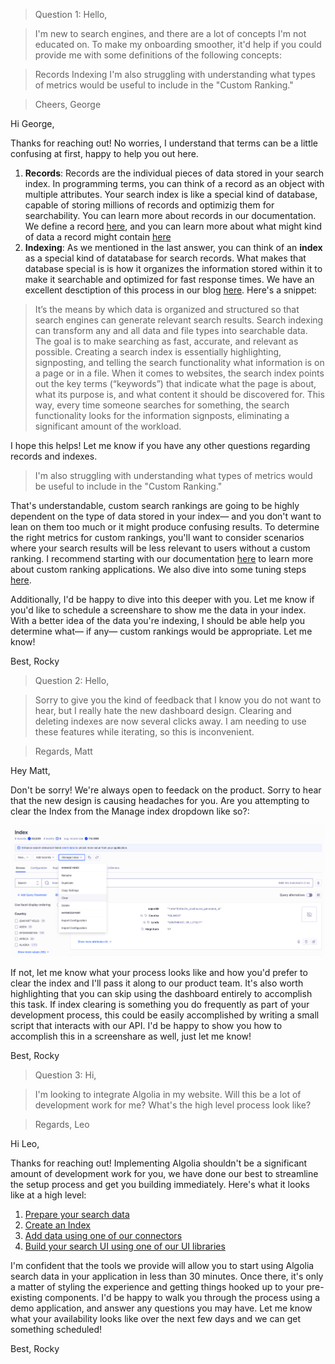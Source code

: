 > Question 1: Hello,

> I'm new to search engines, and there are a lot of concepts I'm not educated on. To make my onboarding smoother, it'd help if you could provide me with some definitions of the following concepts:

> Records
> Indexing
> I'm also struggling with understanding what types of metrics would be useful to include in the "Custom Ranking."

> Cheers, George

Hi George,

Thanks for reaching out! No worries, I understand that terms can be a little confusing at first, happy to help you out here.

1) **Records**: Records are the individual pieces of data stored in your search index. In programming terms, you can think of a record as an object with multiple attributes. Your search index is like a special kind of database, capable of storing millions of records and optimizig them for searchability. You can learn more about records in our documentation. We define a record [here](https://support.algolia.com/hc/en-us/articles/4406981906833-What-is-a-record-), and you can learn more about what might kind of data a record might contain [here](https://www.algolia.com/doc/guides/sending-and-managing-data/prepare-your-data/in-depth/what-is-in-a-record/) 
2) **Indexing**: As we mentioned in the last answer, you can think of an **index** as a special kind of datatabase for search records. What makes that database special is is how it organizes the information stored within it to make it searchable and optimized for fast response times. We have an excellent desctiption of this process in our blog [here](https://www.algolia.com/blog/product/what-is-a-search-index-and-how-does-it-work/). Here's a snippet:
>It’s the means by which data is organized and structured so that search engines can generate relevant search results. Search indexing can transform any and all data and file types into searchable data. 
>The goal is to make searching as fast, accurate, and relevant as possible.
>Creating a search index is essentially highlighting, signposting, and telling the search functionality what information is on a page or in a file. When it comes to websites, the search index points out the key terms (“keywords”) that indicate what the page is about, what its purpose is, and what content it should be discovered for. This way, every time someone searches for something, the search functionality looks for the information signposts, eliminating a significant amount of the workload. 

I hope this helps! Let me know if you have any other questions regarding records and indexes.

> I'm also struggling with understanding what types of metrics would be useful to include in the "Custom Ranking."

That's understandable, custom search rankings are going to be highly dependent on the type of data stored in your index— and you don't want to lean on them too much or it might produce confusing results. To determine the right metrics for custom rankings, you'll want to consider scenarios where your search results will be less relevant to users without a custom ranking. I recommend starting with our documentation [here](https://www.algolia.com/doc/guides/managing-results/must-do/custom-ranking/#custom-ranking) to learn more about custom ranking applications. We also dive into some tuning steps [here](https://www.algolia.com/ecommerce-merchandising-playbook/custom-ranking/). 

Additionally, I'd be happy to dive into this deeper with you. Let me know if you'd like to schedule a screenshare to show me the data in your index. With a better idea of the data you're indexing, I should be able help you determine what— if any— custom rankings would be appropriate. Let me know!

Best,
Rocky



> Question 2: Hello,

> Sorry to give you the kind of feedback that I know you do not want to hear, but I really hate the new dashboard design. Clearing and deleting indexes are now several clicks away. I am needing to use these features while iterating, so this is inconvenient.

> Regards, Matt

Hey Matt,

Don't be sorry! We're always open to feedack on the product. Sorry to hear that the new design is causing headaches for you. Are you attempting to clear the Index from the Manage index dropdown like so?:

![algolia-clear-index-ui](./clear-index.png)

If not, let me know what your process looks like and how you'd prefer to clear the index and I'll pass it along to our product team. It's also worth highlighting that you can skip using the dashboard entirely to accomplish this task. If index clearing is something you do frequently as part of your development process, this could be easily accomplished by writing a small script that interacts with our API. I'd be happy to show you how to accomplish this in a screenshare as well, just let me know!

Best,
Rocky


> Question 3: Hi,

> I'm looking to integrate Algolia in my website. Will this be a lot of development work for me? What's the high level process look like?

> Regards, Leo

Hi Leo,

Thanks for reaching out! Implementing Algolia shouldn't be a significant amount of development work for you, we have done our best to streamline the setup process and get you building immediately. Here's what it looks like at a high level:

1) [Prepare your search data](https://www.algolia.com/doc/guides/sending-and-managing-data/prepare-your-data/in-depth/prepare-data-in-depth/)
2) [Create an Index](https://www.algolia.com/doc/guides/sending-and-managing-data/prepare-your-data/in-depth/prepare-data-in-depth/)
3) [Add data using one of our connectors](https://www.algolia.com/doc/guides/sending-and-managing-data/send-and-update-your-data/)
4) [Build your search UI using one of our UI libraries](https://github.com/SuperRockyCat/algolia-earthquake-search-demo/new/gh-pages)

I'm confident that the tools we provide will allow you to start using Algolia search data in your application in less than 30 minutes. Once there, it's only a matter of styling the experience and getting things hooked up to your pre-existing components. I'd be happy to walk you through the process using a demo application, and answer any questions you may have. Let me know what your availability looks like over the next few days and we can get something scheduled!

Best,
Rocky
